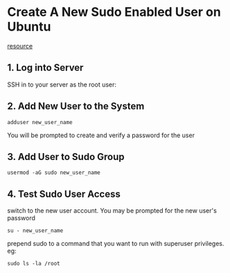 # Create A New Sudo Enabled User on Ubuntu
[resource](https://www.digitalocean.com/community/tutorials/how-to-create-a-new-sudo-enabled-user-on-ubuntu)

## 1. Log into Server
SSH in to your server as the root user:
## 2. Add New User to the System
```
adduser new_user_name
```
You will be prompted to create and verify a password for the user
## 3. Add User to Sudo Group
```
usermod -aG sudo new_user_name
```
## 4. Test Sudo User Access
switch to the new user account. You may be prompted for the new user's password
```
su - new_user_name
```
prepend sudo to a command that you want to run with superuser privileges. eg:
```
sudo ls -la /root
```
